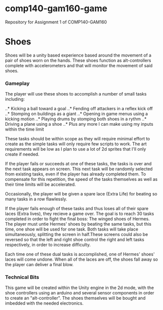 # comp140-gam160-game
Repository for Assignment 1 of COMP140-GAM160

# Shoes

Shoes will be a unity based experience based around the movement of a pair of shoes worn on the hands. These shoes function as 
alt-controllers complete with accelerometers and that will monitor the movement of said shoes.

 ### Gameplay
 
 The player will use these shoes to accomplish a number of small tasks including:
 
 ..* Kicking a ball toward a goal
 ..* Fending off attackers in a reflex kick off
 ..* Stomping on buildings as a giant
 ..* Opening in game menus using a kicking motion
 ..* Playing drums by stomping both shoes in a rythm
 ..* Driving a plane using a shoe
 ..* Plus any more I can make using my inputs within the time limit
 
 These tasks should be within scope as they will require minimal effort to create as the simple tasks will only require few scripts to work. The art requirements will be low as I plan to use a lot of 2d sprites that I'll only create if needed.
 
 If the player fails or succeeds at one of these tasks, the tasks is over and the next task appears on screen. This next task will be randomly selected from existing tasks, even if the player has already completed them. To compensate for this repetition, the speed of the tasks themselves as well as their time limits will be accelerated.
 
 Occasionally, the player will be given a spare lace (Extra Life) for beating so many tasks in a row flawlessly.
 
 If the player fails enough of these tasks and thus loses all of their spare laces (Extra lives), they recieve a game over. The goal is to reach 30 tasks completed in order to fight the final boss: The winged shoes of Hermes. The player must untie Hermes' shoes by beating the same tasks, but this time, one shoe will be used for one task. Both tasks will take place simultaneously, splitting the screen in half.These screens could also be reversed so that the left and right shoe control the right and left tasks respectively, in order to increase difficulty.
 
 Each time one of these dual tasks is accomplished, one of Hermes' shoes' laces will come undone. When all of the laces are off, the shoes fall away so the player can deliver a final blow.
 
 ### Technical Bits
 
 This game will be created within the Unity engine in the 2d mode, with the shoe controllers using an arduino and several sensor components in order to create an "alt-controller". The shoes themselves will be bought and imbedded with the needed electronics.
